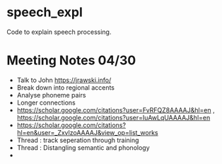 # speech_expl
Code to explain speech processing. 


# Meeting Notes 04/30
- Talk to John https://jrawski.info/
- Break down into regional accents
- Analyse phoneme pairs
- Longer connections
- https://scholar.google.com/citations?user=FvRFQZ8AAAAJ&hl=en , https://scholar.google.com/citations?user=IuAwLqUAAAAJ&hl=en
- https://scholar.google.com/citations?hl=en&user=_ZxvlzoAAAAJ&view_op=list_works
- Thread : track seperation through training
- Thread : Distangling semantic and phonology
-  
